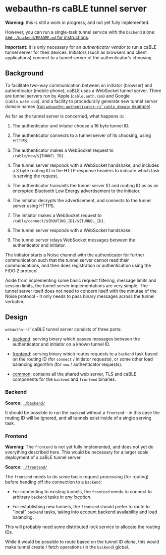 # webauthn-rs caBLE tunnel server

**Warning:** this is still a work in progress, and not yet fully implemented.

However, you can run a single-task tunnel service with the `backend` alone:
[see `./backend/README.md` for instructions][0].

**Important:** it is only necessary for an *authenticator vendor* to run a caBLE
tunnel server for their devices. Initiators (such as browsers and client
applications) connect to a tunnel server of the authenticator's choosing.

[0]: ./backend/README.md

## Background

To facilitate two-way communication between an initiator (browser) and
authenticator (mobile phone), caBLE uses a WebSocket tunnel server. There are
tunnel servers run by Apple (`cable.auth.com`) and Google (`cable.ua5v.com`),
and a facility to procedurally generate new tunnel server domain names
([run `webauthn-authenticator-rs`' `cable_domain` example][1]).

[1]: ../webauthn-authenticator-rs/examples/cable_tunnel.rs

As far as the tunnel server is concerned, what happens is:

1. The authenticator and initator choose a 16 byte tunnel ID.

2. The authenticator connects to a tunnel server of its choosing, using HTTPS.

3. The authenticator makes a WebSocket request to `/cable/new/${TUNNEL_ID}`.

4. The tunnel server responds with a WebSocket handshake, and includes a 3 byte
   routing ID in the HTTP response headers to indicate which task is serving
   the request.

5. The authenticator transmits the tunnel server ID and routing ID as as an
   encrypted Bluetooth Low Energy advertisement to the initiator.

6. The initiator decrypts the advertisement, and connects to the tunnel server
   using HTTPS.

7. The initiator makes a WebSocket request to
   `/cable/connect/${ROUTING_ID}/${TUNNEL_ID}`.

8. The tunnel server responds with a WebSocket handshake.

9. The tunnel server relays WebSocket messages between the authenticator and
   initiator.

The initiator starts a Noise channel with the authenticator for further
communication such that the tunnel server cannot read their communications, and
then does registration or authentication using the FIDO 2 protocol.

Aside from implementing some basic request filtering, message limits and session
limits, the tunnel server implementations are very simple. The tunnel server
itself does not need to concern itself with the minutae of the Noise protocol -
it only needs to pass binary messages across the tunnel verbatim.

## Design

`webauthn-rs`' caBLE tunnel server consists of three parts:

* [backend][]: serving binary which passes messages between the authenticator
  and initiator on a known tunnel ID.

* [frontend][]: serving binary which routes requests to a `backend` task based
  on the routing ID (for `connect` / initiator requests), or some other load
  balancing algorithm (for `new` / authenticator requests).

* [common][]: contains all the shared web server, TLS and caBLE components for
  the `backend` and `frontend` binaries.

[backend]: ./backend/
[frontend]: ./frontend/
[common]: ./common/

### Backend

**Source:** [`./backend/`][backend]

It should be possible to run the `backend` without a `frontend` – in this case
the routing ID will be ignored, and all tunnels exist inside of a single serving
task.

### Frontend

**Warning:** The `frontend` is not yet fully implemented, and does not yet do
everything described here. This would be necessary for a larger scale deployment
of a caBLE tunnel server.

**Source:** [`./frontend/`][frontend]

The `frontend` needs to do some basic request processing (for routing) before
handing off the connection to a `backend`:

* For connecting to existing tunnels, the `frontend` needs to connect to
  arbitrary `backend` tasks *in any location*.

* For establishing new tunnels, the `frontend` should prefer to route to "local"
  `backend` tasks, taking into account backend availability and load balancing.

This will probably need some distributed lock service to allocate the routing
IDs.

While it would be possible to route based on the tunnel ID *alone*, this would
make tunnel create / fetch operations (in the `backend`) global.
